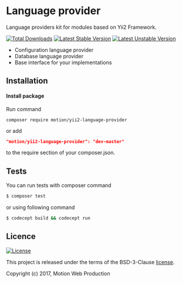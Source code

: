 Language provider
=================

Language providers kit for modules based on Yii2 Framework.

[![Total Downloads](https://poser.pugx.org/motion/yii2-language-provider/downloads)](https://packagist.org/packages/motion/yii2-language-provider)
[![Latest Stable Version](https://poser.pugx.org/motion/yii2-language-provider/v/stable)](CHANGELOG.md)
[![Latest Unstable Version](https://poser.pugx.org/motion/yii2-language-provider/v/unstable)](CHANGELOG.md)

* Configuration language provider
* Database language provider
* Base interface for your implementations

Installation
------------
#### Install package
Run command
```
composer require motion/yii2-language-provider
```
or add
```json
"motion/yii2-language-provider": "dev-master"
```
to the require section of your composer.json.

Tests
-----
You can run tests with composer command

```bash
$ composer test
```

or using following command

```bash
$ codecept build && codecept run
```

Licence
-------
[![License](https://poser.pugx.org/motion/yii2-language-provider/license)](LICENSE)

This project is released under the terms of the BSD-3-Clause [license](LICENSE).

Copyright (c) 2017, Motion Web Production

